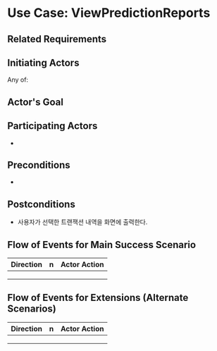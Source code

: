 # Use Case: ViewPredictionReports

## **Related Requirements**
 

## **Initiating Actors**

Any of: 

## **Actor's Goal**



## **Participating Actors**

 - 

## **Preconditions**

- 

## **Postconditions**

- 사용자가 선택한 트랜잭션 내역을 화면에 출력한다.

## Flow of Events for Main Success Scenario
| Direction | n    | Actor Action |
| --------- | ---- | ------------ |
|           |      |              |
|           |      |              |
|           |      |              |


## Flow of Events for Extensions (Alternate Scenarios)

| Direction | n    | Actor Action |
| --------- | ---- | ------------ |
|           |      |              |
|           |      |              |
|           |      |              |


